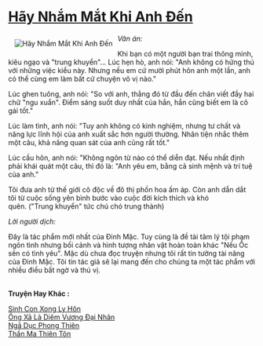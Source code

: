 <a href="https://utruyen.com/hay-nham-mat-khi-anh-den/2263/" title="Hãy Nhắm Mắt Khi Anh Đến"><h1>Hãy Nhắm Mắt Khi Anh Đến</h1></a><div style="display:table"><img align="right" style="float: left; padding: 10px;" src="https://utruyen.com/images/story/200x260/hay-nham-mat-khi-anh-den.jpg" alt="Hãy Nhắm Mắt Khi Anh Đến"><em>Văn án:</em><p></p>Khi bạn có một người bạn trai thông minh, kiêu ngạo và "trung khuyển"... Lúc hẹn hò, anh nói: "Anh không có hứng thú với những việc kiểu này. Nhưng nếu em cứ mười phút hôn anh một lần, anh có thể cùng em làm bất cứ chuyện vô vị nào."<p></p>Lúc ghen tuông, anh nói: "So với anh, thằng đó từ đầu đến chân viết đầy hai chữ "ngu xuẩn". Điểm sáng suốt duy nhất của hắn, hắn cũng biết em là cô gái tốt." <p></p>Lúc làm tình, anh nói: "Tuy anh không có kinh nghiệm, nhưng tư chất và năng lực lĩnh hội của anh xuất sắc hơn người thường. Nhân tiện nhắc thêm một câu, khả năng quan sát của anh cũng rất tốt."<p></p>Lúc cầu hôn, anh nói: "Không ngôn từ nào có thể diễn đạt. Nếu nhất định phải khái quát một câu, thì đó là: "Anh yêu em, bằng cả sinh mệnh và trí tuệ của anh."<p></p>Tôi đưa anh từ thế giới cô độc về đô thị phồn hoa ấm áp. Còn anh dẫn dắt tôi từ cuộc sống yên bình bước vào cuộc đời kích thích và khó quên. ("Trung khuyển" tức chú chó trung thành)<p></p><em>Lời người dịch:</em><p></p>Đây là tác phẩm mới nhất của Đinh Mặc. Tuy cùng là đề tài tâm lý tội phạm ngôn tình nhưng bối cảnh và hình tượng nhân vật hoàn toàn khác "Nếu Ốc sên có tình yêu". Mặc dù chưa đọc truyện nhưng tôi rất tin tưởng tài năng của Đinh Mặc. Tôi tin tác giả sẽ lại mang đến cho chúng ta một tác phẩm với nhiều điều bất ngờ và thú vị.</div><p><br><b>Truyện Hay Khác :</b></p><a href="https://utruyen.com/sinh-con-xong-ly-hon/17903/" alt="Sinh Con Xong Ly Hôn">Sinh Con Xong Ly Hôn</a><br/><a href="https://github.com/quanluxury/ngontinhhot/tree/master/truyenhay/19150/" alt="Ông Xã Là Diêm Vương Đại Nhân">Ông Xã Là Diêm Vương Đại Nhân</a><br/><a href="https://truyenhot2019.blogspot.com/2019/12/nga-duc-phong-thien.html" alt="Ngã Dục Phong Thiên">Ngã Dục Phong Thiên</a><br/><a href="https://github.com/quanluxury/truyenhot/tree/master/truyenhay/9620/" alt="Thần Ma Thiên Tôn">Thần Ma Thiên Tôn</a><br/>